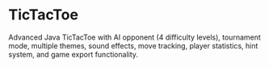# TicTacToe
Advanced Java TicTacToe with AI opponent (4 difficulty levels), tournament mode, multiple themes, sound effects, move tracking, player statistics, hint system, and game export functionality.
